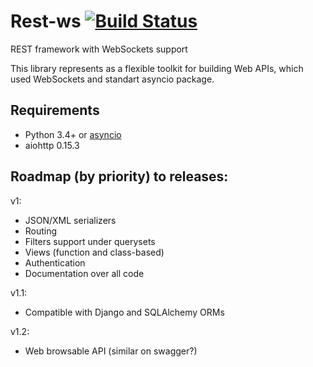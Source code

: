 # Rest-ws [![Build Status](https://travis-ci.org/Relrin/rest-ws.svg)](https://travis-ci.org/Relrin/rest-ws)
REST framework with WebSockets support

This library represents as a flexible toolkit for building Web APIs, which used WebSockets and standart asyncio package.

Requirements
-----
- Python 3.4+ or [asyncio](https://github.com/python/asyncio)
- aiohttp 0.15.3

Roadmap (by priority) to releases:
-----
v1:
- JSON/XML serializers
- Routing
- Filters support under querysets
- Views (function and class-based)
- Authentication
- Documentation over all code

v1.1:
- Compatible with Django and SQLAlchemy ORMs

v1.2:
- Web browsable API (similar on swagger?)
